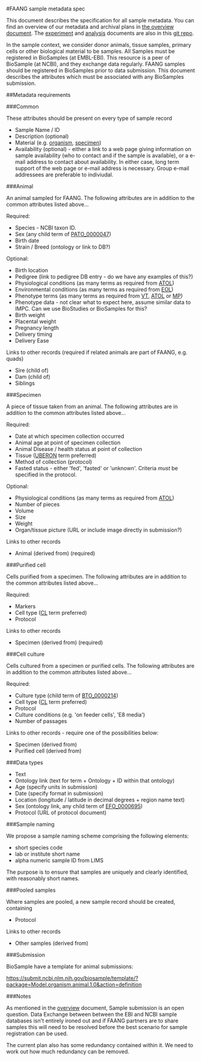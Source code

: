 #FAANG sample metadata spec

This document describes the specification for all sample metadata. You can find an overview of our metadata and archival plans in [the overview document](faang_metadata_overview.md). The [experiment](faang_experiment_metadata.md) and [analysis](faang_analysis_metadata.md) documents are also in this [git repo](https://github.com/FAANG/faang-metadata).

In the sample context, we consider donor animals, tissue samples, primary cells or other biological material to be samples. All Samples must be registered in BioSamples (at EMBL-EBI). This resource is a peer of  BioSample (at NCBI), and they exchange data regularly. FAANG samples should be registered in BioSamples prior to data submission. This document describes the attributes which must be associated with any BioSamples submission.

##Metadata requirements

###Common 

These attributes should be present on every type of sample record

 * Sample Name / ID
 * Description (optional)
 * Material (e.g. [organism](http://www.ontobee.org/browser/rdf.php?o=OBI&iri=http://purl.obolibrary.org/obo/OBI_0100026), [specimen](http://www.ontobee.org/browser/rdf.php?o=OBI&iri=http://purl.obolibrary.org/obo/OBI_0100051))
 * Availability (optional) - either a link to a web page giving information on sample availability (who to contact and if the sample is available), or a e-mail address to contact about availability. In either case, long term support of the web page or e-mail address is necessary. Group e-mail addressees are preferable to indiviudal.

###Animal

An animal sampled for FAANG. The following attributes are in addition to the common attributes listed above...

Required:
 * Species - NCBI taxon ID.
 * Sex (any child term of [PATO_0000047](http://bioportal.bioontology.org/ontologies/EFO/?p=classes&conceptid=http%3A%2F%2Fpurl.org%2Fobo%2Fowl%2FPATO%23PATO_0000047&jump_to_nav=true))
 * Birth date
 * Strain / Breed (ontology or link to DB?)
 
Optional:
 * Birth location
 * Pedigree (link to pedigree DB entry - do we have any examples of this?)
 * Physiological conditions (as many terms as required from [ATOL](http://www.atol-ontology.com/index.php/en/les-ontologies-en/visualisation-en))
 * Environmental conditions (as many terms as required from [EOL](http://www.atol-ontology.com/index.php/en/les-ontologies-en/visualisation-en))
 * Phenotype terms (as many terms as required from [VT](http://purl.bioontology.org/ontology/VT), [ATOL](http://www.atol-ontology.com/index.php/en/les-ontologies-en/visualisation-en) or [MP](http://purl.bioontology.org/ontology/MP))
 * Phenotype data - not clear what to expect here, assume similar data to IMPC. Can we use BioStudies or BioSamples for this?
 * Birth weight
 * Placental weight
 * Pregnancy length
 * Delivery timing
 * Delivery Ease

Links to other records (required if related animals are part of FAANG, e.g. quads)
 * Sire (child of)
 * Dam (child of)
 * Siblings

###Specimen

A piece of tissue taken from an animal. The following attributes are in addition to the common attributes listed above...

Required:
 * Date at which specimen collection occurred
 * Animal age at point of specimen collection
 * Animal Disease / health status at point of collection
 * Tissue ([UBERON](http://uberon.github.io/) term preferred)
 * Method of collection (protocol)
 * Fasted status - either 'fed', 'fasted' or 'unknown'. Criteria *must* be specified in the protocol.

Optional:
 * Physiological conditions (as many terms as required from [ATOL](http://www.atol-ontology.com/index.php/en/les-ontologies-en/visualisation-en))
 * Number of pieces
 * Volume
 * Size
 * Weight
 * Organ/tissue picture (URL or include image directly in submission?)

Links to other records
 * Animal (derived from) (required)

###Purified cell

Cells purified from a specimen. The following attributes are in addition to the common attributes listed above...

Required:
 * Markers
 * Cell type ([CL](http://www.ontobee.org/browser/index.php?o=CL) term preferred)
 * Protocol

Links to other records
 * Specimen (derived from) (required)

###Cell culture

Cells cultured from a specimen or purified cells. The following attributes are in addition to the common attributes listed above...

Required:
 * Culture type (child term of [BTO_0000214](http://purl.obolibrary.org/obo/BTO_0000214))
 * Cell type  ([CL](http://www.ontobee.org/browser/index.php?o=CL) term preferred)
 * Protocol
 * Culture conditions (e.g. 'on feeder cells', 'E8 media')
 * Number of passages

Links to other records - require one of the possibilities below:
 * Specimen (derived from) 
 * Purified cell (derived from)

###Data types
 * Text
 * Ontology link (text for term + Ontology + ID within that ontology)
 * Age (specify units in submission)
 * Date (specify format in submission)
 * Location (longitude / latitude in decimal degrees + region name text)
 * Sex (ontology link, any child term of [EFO_0000695](http://www.ebi.ac.uk/efo/EFO_0000695))
 * Protocol (URL of protocol document)

###Sample naming

We propose a sample naming scheme comprising the following elements:

 * short species code
 * lab or institute short name
 * alpha numeric sample ID from LIMS

The purpose is to ensure that samples are uniquely and clearly identified, with reasonably short names.

###Pooled samples

Where samples are pooled, a new sample record should be created, containing 

 * Protocol

Links to other records
 * Other samples (derived from)

###Submission

BioSample have a template for animal submissions:

https://submit.ncbi.nlm.nih.gov/biosample/template/?package=Model.organism.animal.1.0&action=definition

###Notes

As mentioned in the [overview](faang_metadata_overview.md) document, Sample submission is an open question. Data Exchange between between the EBI and NCBI sample databases isn't entirely ironed out and if FAANG partners are to share samples this will need to be resolved before the best scenario for sample registration can be used.

The current plan also has some redundancy contained within it. We need to work out how much redundancy can be removed. 



